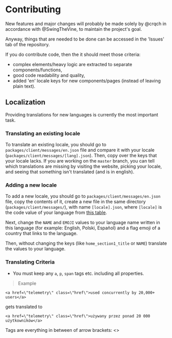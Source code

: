 # Contributing

New features and major changes will probably be made solely by @crqch in accordance with @SwingTheVine, to maintain the project's goal.

Anyway, things that are needed to be done can be accessed in the 'Issues' tab of the repository.

If you do contribute code, then the it should meet those criteria:

- complex elements/heavy logic are extracted to separate components/functions,
- good code readability and quality,
- added 'en' locale keys for new components/pages (instead of leaving plain text).

## Localization

Providing translations for new languages is currently the most important task.

### Translating an existing locale

To translate an existing locale, you should go to `packages/client/messages/en.json` file and compare it with your locale (`packages/client/messages/[lang].json`). Then, copy over the keys that your locale lacks. If you are working on the `master` branch, you can tell which translations are missing by visiting the website, picking your locale, and seeing that something isn't translated (and is in english).

### Adding a new locale

To add a new locale, you should go to `packages/client/messages/en.json` file, copy the contents of it, create a new file in the same directory (`packages/client/messages/`), with name `[locale].json`, where `[locale]` is the code value of your language from [this table](https://www.unicode.org/cldr/charts/47/supplemental/languages_and_scripts.html).

Next, change the `NAME` and `EMOJI` values to your language name written in this language (for example: English, Polski, Español) and a flag emoji of a country that links to the language.

Then, without changing the keys (like `home_section1_title` or `NAME`) translate the values to your language.

### Translating Criteria

- You must keep any `a`, `p`, `span` tags etc. including all properties.

> Example

```
<a href=\"telemetry\" class=\"href\">used concurrently by 20,000+ users</a>
```

gets translated to

```
<a href=\"telemetry\" class=\"href\">używany przez ponad 20 000 użytkowników</a>
```

Tags are everything in between of arrow brackets: <>
